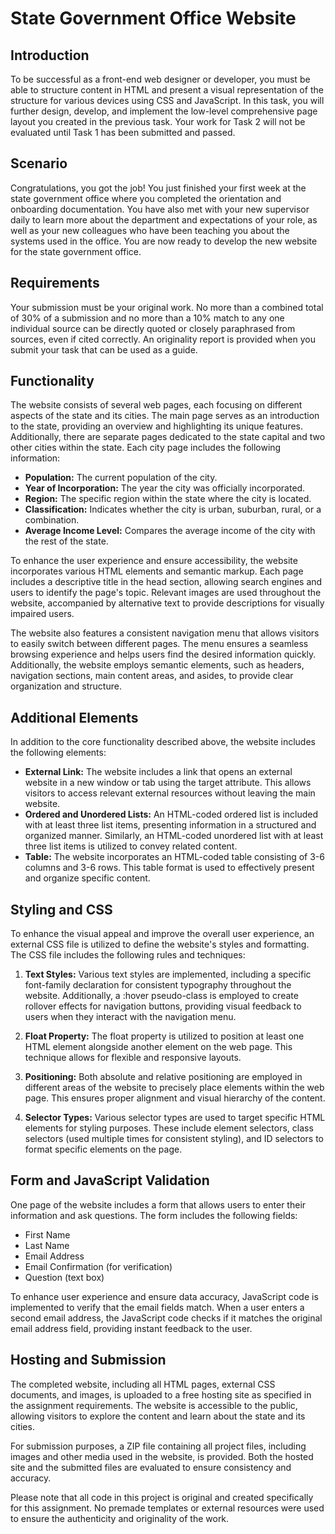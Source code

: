 # State Government Office Website

## Introduction

To be successful as a front-end web designer or developer, you must be able to structure content in HTML and present a visual representation of the structure for various devices using CSS and JavaScript. In this task, you will further design, develop, and implement the low-level comprehensive page layout you created in the previous task. Your work for Task 2 will not be evaluated until Task 1 has been submitted and passed.

## Scenario

Congratulations, you got the job! You just finished your first week at the state government office where you completed the orientation and onboarding documentation. You have also met with your new supervisor daily to learn more about the department and expectations of your role, as well as your new colleagues who have been teaching you about the systems used in the office. You are now ready to develop the new website for the state government office.

## Requirements

Your submission must be your original work. No more than a combined total of 30% of a submission and no more than a 10% match to any one individual source can be directly quoted or closely paraphrased from sources, even if cited correctly. An originality report is provided when you submit your task that can be used as a guide.

## Functionality

The website consists of several web pages, each focusing on different aspects of the state and its cities. The main page serves as an introduction to the state, providing an overview and highlighting its unique features. Additionally, there are separate pages dedicated to the state capital and two other cities within the state. Each city page includes the following information:

- **Population:** The current population of the city.
- **Year of Incorporation:** The year the city was officially incorporated.
- **Region:** The specific region within the state where the city is located.
- **Classification:** Indicates whether the city is urban, suburban, rural, or a combination.
- **Average Income Level:** Compares the average income of the city with the rest of the state.

To enhance the user experience and ensure accessibility, the website incorporates various HTML elements and semantic markup. Each page includes a descriptive title in the head section, allowing search engines and users to identify the page's topic. Relevant images are used throughout the website, accompanied by alternative text to provide descriptions for visually impaired users.

The website also features a consistent navigation menu that allows visitors to easily switch between different pages. The menu ensures a seamless browsing experience and helps users find the desired information quickly. Additionally, the website employs semantic elements, such as headers, navigation sections, main content areas, and asides, to provide clear organization and structure.

## Additional Elements

In addition to the core functionality described above, the website includes the following elements:

- **External Link:** The website includes a link that opens an external website in a new window or tab using the target attribute. This allows visitors to access relevant external resources without leaving the main website.
- **Ordered and Unordered Lists:** An HTML-coded ordered list is included with at least three list items, presenting information in a structured and organized manner. Similarly, an HTML-coded unordered list with at least three list items is utilized to convey related content.
- **Table:** The website incorporates an HTML-coded table consisting of 3-6 columns and 3-6 rows. This table format is used to effectively present and organize specific content.

## Styling and CSS

To enhance the visual appeal and improve the overall user experience, an external CSS file is utilized to define the website's styles and formatting. The CSS file includes the following rules and techniques:

1. **Text Styles:** Various text styles are implemented, including a specific font-family declaration for consistent typography throughout the website. Additionally, a :hover pseudo-class is employed to create rollover effects for navigation buttons, providing visual feedback to users when they interact with the navigation menu.

2. **Float Property:** The float property is utilized to position at least one HTML element alongside another element on the web page. This technique allows for flexible and responsive layouts.

3. **Positioning:** Both absolute and relative positioning are employed in different areas of the website to precisely place elements within the web page. This ensures proper alignment and visual hierarchy of the content.

4. **Selector Types:** Various selector types are used to target specific HTML elements for styling purposes. These include element selectors, class selectors (used multiple times for consistent styling), and ID selectors to format specific elements on the page.

## Form and JavaScript Validation

One page of the website includes a form that allows users to enter their information and ask questions. The form includes the following fields:

- First Name
- Last Name
- Email Address
- Email Confirmation (for verification)
- Question (text box)

To enhance user experience and ensure data accuracy, JavaScript code is implemented to verify that the email fields match. When a user enters a second email address, the JavaScript code checks if it matches the original email address field, providing instant feedback to the user.

## Hosting and Submission

The completed website, including all HTML pages, external CSS documents, and images, is uploaded to a free hosting site as specified in the assignment requirements. The website is accessible to the public, allowing visitors to explore the content and learn about the state and its cities.

For submission purposes, a ZIP file containing all project files, including images and other media used in the website, is provided. Both the hosted site and the submitted files are evaluated to ensure consistency and accuracy.

Please note that all code in this project is original and created specifically for this assignment. No premade templates or external resources were used to ensure the authenticity and originality of the work.
